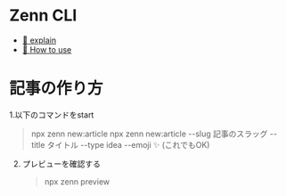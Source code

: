 # Zenn CLI
* [📘 explain](https://zenn.dev/zenn/articles/install-zenn-cli)
* [📘 How to use](https://zenn.dev/zenn/articles/zenn-cli-guide)

# 記事の作り方
1.以下のコマンドをstart 
   > npx zenn new:article
   > npx zenn new:article --slug 記事のスラッグ --title タイトル --type idea --emoji ✨ (これでもOK)
2. プレビューを確認する
   > npx zenn preview